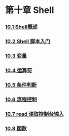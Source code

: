 # 第十章 Shell

### [10.1 Shell概述](10.1%20Shell概述/10.1%20Shell概述.md)

### [10.2 Shell 脚本入门](10.2%20Shell%20脚本入门/10.2%20Shell%20脚本入门.md)

### [10.3 变量](10.3%20变量/10.3%20变量.md)

### [10.4 运算符](10.4%20运算符/10.4%20运算符.md)

### [10.5 条件判断](10.5%20条件判断/10.5%20条件判断.md)

### [10.6 流程控制](10.6%20流程控制/10.6%20流程控制.md)

### [10.7 read 读取控制台输入](10.7%20read%20读取控制台输入/10.7%20read%20读取控制台输入.md)

### [10.8 函数](10.8%20函数/10.8%20函数.md)